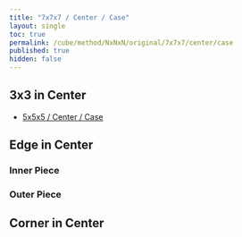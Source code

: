 ```yaml
---
title: "7x7x7 / Center / Case"
layout: single
toc: true
permalink: /cube/method/NxNxN/original/7x7x7/center/case
published: true
hidden: false
---
```


<head>
  <base target="_blank">
  <style>
    .twisty-wrapper {
      margin        : 20px 0px;
    }
    twisty-player {
      visualization : "3D"
      background    : "checkered-transparent";
      hint-facelets : "floating";
      width         : 350px;
      height        : 450px;
    }
  </style>
  <script
    src   = "https://cdn.cubing.net/js/cubing/twisty"
    type  = "module"
    defer
  ></script>
</head>




## 3x3 in Center

- [5x5x5 / Center / Case](/cube/method/NxNxN/original/5x5x5/center/case)



## Edge in Center

### Inner Piece

<div class="twisty-wrapper">
  <twisty-player
    puzzle                    = "7x7x7"
    experimental-stickering   = "centers-only"
    alg                       = "r' F r"
    experimental-setup-alg    = "2-3R U' 2L' U 2-3R' U' 2L 2-3R U' 2L' U 2-3R' U' 2L F' 2-3R U' 2L' U 2-3R' U' 2L F' 2-3R U' 2L' U 2-3R' U' 2L 3L' U 2R U' 3L U 2R' 3L' U 2R U' 3L U 2R' F 3L' U 2R U' 3L U 2R' F 3-4L F 2R' F' 3-4L' F 2R F' 4F R 2F R' 4F' R 2F' U' z2 2F U' F2"
    experimental-setup-anchor = "start"
    tempo-scale               = "1.3"
  ></twisty-player>
</div>

### Outer Piece

<div class="twisty-wrapper">
  <twisty-player
    puzzle                    = "7x7x7"
    experimental-stickering   = "centers-only"
    alg                       = "3r U r' U r U2' 3r'"
    experimental-setup-alg    = "2R U' 2L' U 2R' U' 2L 2R U' 2L' U 2R' U' 2L F' 2R U' 2L' U 2R' U' 2L F' 2R U' 2L' U 2R' U' 2L 3R' F' 2L F 3R F' 2L' F 2B U' 2B' U'"
    experimental-setup-anchor = "start"
    tempo-scale               = "1.3"
  ></twisty-player>
</div>


## Corner in Center

<div class="twisty-wrapper">
  <twisty-player
    puzzle                    = "7x7x7"
    experimental-stickering   = "centers-only"
    alg                       = "r U r' U r U2' r'"
    experimental-setup-alg    = "2R U' 2L' U 2R' U' 2L F U2"
    experimental-setup-anchor = "start"
    tempo-scale               = "1.3"
  ></twisty-player>
</div>
